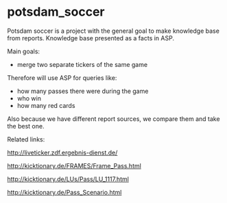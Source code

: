 # potsdam_soccer

Potsdam soccer is a project with the general goal to make knowledge base from reports. 
Knowledge base presented as a facts in ASP.

Main goals:

- merge two separate tickers of the same game

Therefore will use ASP for queries like:

- how many passes there were during the game
- who win
- how many red cards

Also because we have different report sources, we compare them and take the best one.

Related links:

http://liveticker.zdf.ergebnis-dienst.de/

http://kicktionary.de/FRAMES/Frame_Pass.html

http://kicktionary.de/LUs/Pass/LU_1117.html

http://kicktionary.de/Pass_Scenario.html
